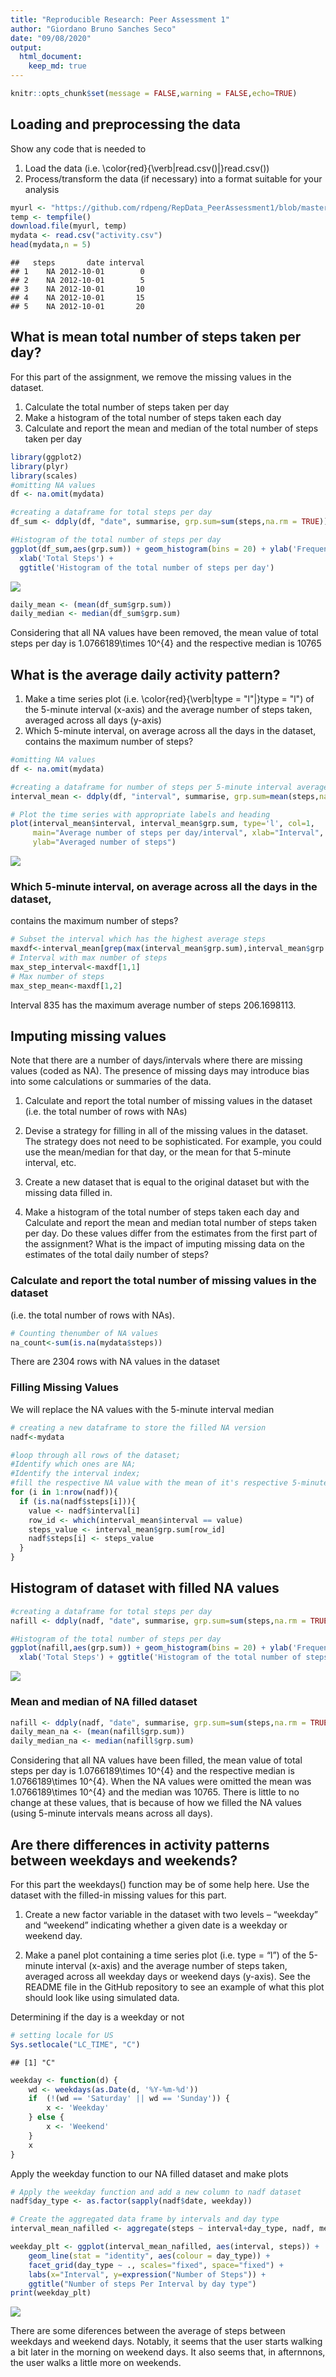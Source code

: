 ```yaml
---
title: "Reproducible Research: Peer Assessment 1"
author: "Giordano Bruno Sanches Seco"
date: "09/08/2020"
output: 
  html_document:
    keep_md: true
---
```



```r
knitr::opts_chunk$set(message = FALSE,warning = FALSE,echo=TRUE)
```

## Loading and preprocessing the data
Show any code that is needed to

1. Load the data (i.e. \color{red}{\verb|read.csv()|}read.csv())
2. Process/transform the data (if necessary) into a format suitable 
for your analysis




```r
myurl <- "https://github.com/rdpeng/RepData_PeerAssessment1/blob/master/activity.zip"
temp <- tempfile()
download.file(myurl, temp)
mydata <- read.csv("activity.csv")
head(mydata,n = 5)
```

```
##   steps       date interval
## 1    NA 2012-10-01        0
## 2    NA 2012-10-01        5
## 3    NA 2012-10-01       10
## 4    NA 2012-10-01       15
## 5    NA 2012-10-01       20
```


## What is mean total number of steps taken per day?

For this part of the assignment, we remove the missing values in the dataset.

1. Calculate the total number of steps taken per day
2. Make a histogram of the total number of steps taken each day
3. Calculate and report the mean and median of the total number of 
steps taken per day



```r
library(ggplot2)
library(plyr)
library(scales)
#omitting NA values
df <- na.omit(mydata)

#creating a dataframe for total steps per day 
df_sum <- ddply(df, "date", summarise, grp.sum=sum(steps,na.rm = TRUE))

#Histogram of the total number of steps per day
ggplot(df_sum,aes(grp.sum)) + geom_histogram(bins = 20) + ylab('Frequency') + 
  xlab('Total Steps') + 
  ggtitle('Histogram of the total number of steps per day')
```

![](PA1_template_files/figure-html/daystep_hist-1.png)<!-- -->



```r
daily_mean <- (mean(df_sum$grp.sum))
daily_median <- median(df_sum$grp.sum)
```
Considering that all NA values have been removed, the mean value of total steps
per day is 1.0766189\times 10^{4} and the respective median is 10765



## What is the average daily activity pattern?


1. Make a time series plot (i.e. \color{red}{\verb|type = "l"|}type = "l")
of the 5-minute interval (x-axis) and the average number of steps taken, 
averaged across all days (y-axis)
2. Which 5-minute interval, on average across all the days in the dataset,
contains the maximum number of steps?



```r
#omitting NA values
df <- na.omit(mydata)

#creating a dataframe for number of steps per 5-minute interval averaged across all days
interval_mean <- ddply(df, "interval", summarise, grp.sum=mean(steps,na.rm = TRUE))

# Plot the time series with appropriate labels and heading
plot(interval_mean$interval, interval_mean$grp.sum, type='l', col=1, 
     main="Average number of steps per day/interval", xlab="Interval", 
     ylab="Averaged number of steps")
```

![](PA1_template_files/figure-html/daily_activity-1.png)<!-- -->

### Which 5-minute interval, on average across all the days in the dataset, 
contains the maximum number of steps?


```r
# Subset the interval which has the highest average steps
maxdf<-interval_mean[grep(max(interval_mean$grp.sum),interval_mean$grp.sum), ]
# Interval with max number of steps
max_step_interval<-maxdf[1,1]
# Max number of steps
max_step_mean<-maxdf[1,2]
```
Interval 835 has the maximum average number of 
steps 206.1698113.



## Imputing missing values
Note that there are a number of days/intervals where there are missing 
values (coded as NA). The presence of missing days may introduce bias into 
some calculations or summaries of the data.

1. Calculate and report the total number of missing values in the dataset 
(i.e. the total number of rows with NAs)

2. Devise a strategy for filling in all of the missing values in the dataset. 
The strategy does not need to be sophisticated. For example, you could use 
the mean/median for that day, or the mean for that 5-minute interval, etc.

3. Create a new dataset that is equal to the original dataset but with 
the missing data filled in.

4. Make a histogram of the total number of steps taken each day and Calculate 
and report the mean and median total number of steps taken per day. Do these 
values differ from the estimates from the first part of the assignment? 
What is the impact of imputing missing data on the estimates of the total 
daily number of steps?

### Calculate and report the total number of missing values in the dataset 
(i.e. the total number of rows with NAs).

```r
# Counting thenumber of NA values
na_count<-sum(is.na(mydata$steps))
```

There are 2304 rows with NA values in the dataset

### Filling Missing Values

We will replace the NA values with the 5-minute interval median

```r
# creating a new dataframe to store the filled NA version
nadf<-mydata

#loop through all rows of the dataset;
#Identify which ones are NA;
#Identify the interval index;
#fill the respective NA value with the mean of it's respective 5-minute interval.
for (i in 1:nrow(nadf)){
  if (is.na(nadf$steps[i])){
    value <- nadf$interval[i]
    row_id <- which(interval_mean$interval == value)
    steps_value <- interval_mean$grp.sum[row_id]
    nadf$steps[i] <- steps_value
  }
}
```

## Histogram of dataset with filled NA values


```r
#creating a dataframe for total steps per day 
nafill <- ddply(nadf, "date", summarise, grp.sum=sum(steps,na.rm = TRUE))

#Histogram of the total number of steps per day
ggplot(nafill,aes(grp.sum)) + geom_histogram(bins = 20) + ylab('Frequency') + 
  xlab('Total Steps') + ggtitle('Histogram of the total number of steps per day')
```

![](PA1_template_files/figure-html/na_hist-1.png)<!-- -->

### Mean and median of NA filled dataset


```r
nafill <- ddply(nadf, "date", summarise, grp.sum=sum(steps,na.rm = TRUE))
daily_mean_na <- (mean(nafill$grp.sum))
daily_median_na <- median(nafill$grp.sum)
```
Considering that all NA values have been filled, the mean value of total steps
per day is 1.0766189\times 10^{4} and the respective median is 1.0766189\times 10^{4}.
When the NA values were omitted the mean was 1.0766189\times 10^{4} and the median was 
10765. There is little to no change at these values, that is because 
of how we filled the NA values (using 5-minute intervals means across all days).


## Are there differences in activity patterns between weekdays and weekends?
For this part the weekdays() function may be of some help here. Use the dataset
with the filled-in missing values for this part.

1. Create a new factor variable in the dataset with two 
levels – “weekday” and “weekend” indicating whether a given date is a 
weekday or weekend day.

2. Make a panel plot containing a time series plot (i.e. type = “l”) of 
the 5-minute interval (x-axis) and the average number of steps taken, 
averaged across all weekday days or weekend days (y-axis). See the README file
in the GitHub repository to see an example of what this plot should look 
like using simulated data.

Determining if the day is a weekday or not

```r
# setting locale for US 
Sys.setlocale("LC_TIME", "C")
```

```
## [1] "C"
```

```r
weekday <- function(d) {
    wd <- weekdays(as.Date(d, '%Y-%m-%d'))
    if  (!(wd == 'Saturday' || wd == 'Sunday')) {
        x <- 'Weekday'
    } else {
        x <- 'Weekend'
    }
    x
}
```

Apply the weekday function to our NA filled dataset and make plots


```r
# Apply the weekday function and add a new column to nadf dataset
nadf$day_type <- as.factor(sapply(nadf$date, weekday))

# Create the aggregated data frame by intervals and day type
interval_mean_nafilled <- aggregate(steps ~ interval+day_type, nadf, mean)

weekday_plt <- ggplot(interval_mean_nafilled, aes(interval, steps)) +
    geom_line(stat = "identity", aes(colour = day_type)) +
    facet_grid(day_type ~ ., scales="fixed", space="fixed") +
    labs(x="Interval", y=expression("Number of Steps")) +
    ggtitle("Number of steps Per Interval by day type")
print(weekday_plt)
```

![](PA1_template_files/figure-html/weekday_analysis-1.png)<!-- -->

There are some diferences between the average of steps between weekdays and 
weekend days. Notably, it seems that the user starts walking a bit later in the 
morning on weekend days. It also seems that, in afternnons, the user walks a 
little more on weekends. 
